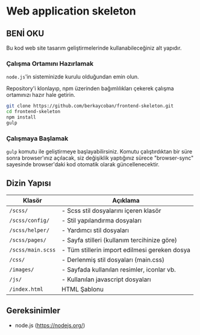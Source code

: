 # Web application skeleton

## BENİ OKU

Bu kod web site tasarım geliştirmelerinde kullanabileceğiniz alt yapıdır.

### Çalışma Ortamını Hazırlamak

`node.js`'in sisteminizde kurulu olduğundan emin olun.

Repository'i klonlayıp, npm üzerinden bağımlılıkları çekerek çalışma ortamınızı hazır hale getirin.

```sh
git clone https://github.com/berkaycoban/frontend-skeleton.git
cd frontend-skeleton
npm install
gulp
```

### Çalışmaya Başlamak

`gulp` komutu ile geliştirmeye başlayabilirsiniz. Komutu çalıştırdıktan bir süre
sonra browser'ınız açılacak, siz değişiklik yaptığınız sürece "browser-sync" sayesinde browser'daki kod otomatik olarak
güncellenecektir.

## Dizin Yapısı

| Klasör            | Açıklama                                      |
| ----------------- | --------------------------------------------- |
| `/scss/`          | - Scss stil dosyalarını içeren klasör         |
| `/scss/config/`   | - Stil yapılandırma dosyaları                 |
| `/scss/helper/`   | - Yardımcı stil dosyaları                     |
| `/scss/pages/`    | - Sayfa stilleri (kullanım tercihinize göre)  |
| `/scss/main.scss` | - Tüm stillerin import edilmesi gereken dosya |
| `/css/`           | - Derlenmiş stil dosyaları (main.css)         |
| `/images/`        | - Sayfada kullanılan resimler, iconlar vb.    |
| `/js/`            | - Kullanılan javascript dosyaları             |
| `/index.html`     | HTML Şablonu                                  |

## Gereksinimler

- node.js (https://nodejs.org/)
